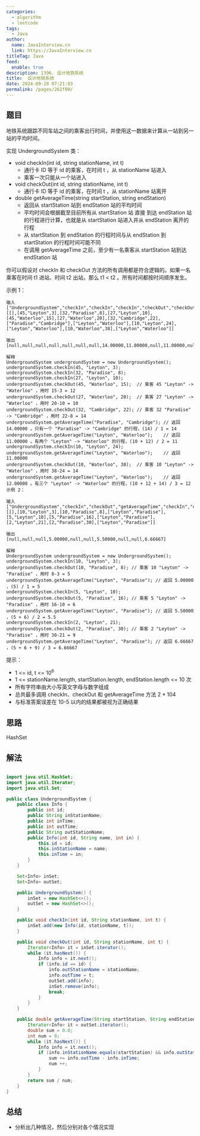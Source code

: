 ```yaml
---
categories: 
  - algorithm
  - leetcode
tags: 
  - Java
author: 
  name: JavaInterview.cn
  link: https://JavaInterview.cn
titleTag: Java
feed: 
  enable: true
description: 1396. 设计地铁系统
title:  设计地铁系统
date: 2024-09-28 07:21:03
permalink: /pages/262f00/
---
```


## 题目

地铁系统跟踪不同车站之间的乘客出行时间，并使用这一数据来计算从一站到另一站的平均时间。

实现 UndergroundSystem 类：

* void checkIn(int id, string stationName, int t)
  * 通行卡 ID 等于 id 的乘客，在时间 t ，从 stationName 站进入
  * 乘客一次只能从一个站进入
* void checkOut(int id, string stationName, int t)
  * 通行卡 ID 等于 id 的乘客，在时间 t ，从 stationName 站离开
* double getAverageTime(string startStation, string endStation)
  * 返回从 startStation 站到 endStation 站的平均时间
  * 平均时间会根据截至目前所有从 startStation 站 直接 到达 endStation 站的行程进行计算，也就是从 startStation 站进入并从 endStation 离开的行程
  * 从 startStation 到 endStation 的行程时间与从 endStation 到 startStation 的行程时间可能不同
  * 在调用 getAverageTime 之前，至少有一名乘客从 startStation 站到达 endStation 站

你可以假设对 checkIn 和 checkOut 方法的所有调用都是符合逻辑的。如果一名乘客在时间 t1 进站、时间 t2 出站，那么 t1 < t2 。所有时间都按时间顺序发生。


示例 1：

    输入
    ["UndergroundSystem","checkIn","checkIn","checkIn","checkOut","checkOut","checkOut","getAverageTime","getAverageTime","checkIn","getAverageTime","checkOut","getAverageTime"]
    [[],[45,"Leyton",3],[32,"Paradise",8],[27,"Leyton",10],[45,"Waterloo",15],[27,"Waterloo",20],[32,"Cambridge",22],["Paradise","Cambridge"],["Leyton","Waterloo"],[10,"Leyton",24],["Leyton","Waterloo"],[10,"Waterloo",38],["Leyton","Waterloo"]]
    
    输出
    [null,null,null,null,null,null,null,14.00000,11.00000,null,11.00000,null,12.00000]
    
    解释
    UndergroundSystem undergroundSystem = new UndergroundSystem();
    undergroundSystem.checkIn(45, "Leyton", 3);
    undergroundSystem.checkIn(32, "Paradise", 8);
    undergroundSystem.checkIn(27, "Leyton", 10);
    undergroundSystem.checkOut(45, "Waterloo", 15);  // 乘客 45 "Leyton" -> "Waterloo" ，用时 15-3 = 12
    undergroundSystem.checkOut(27, "Waterloo", 20);  // 乘客 27 "Leyton" -> "Waterloo" ，用时 20-10 = 10
    undergroundSystem.checkOut(32, "Cambridge", 22); // 乘客 32 "Paradise" -> "Cambridge" ，用时 22-8 = 14
    undergroundSystem.getAverageTime("Paradise", "Cambridge"); // 返回 14.00000 。只有一个 "Paradise" -> "Cambridge" 的行程，(14) / 1 = 14
    undergroundSystem.getAverageTime("Leyton", "Waterloo");    // 返回 11.00000 。有两个 "Leyton" -> "Waterloo" 的行程，(10 + 12) / 2 = 11
    undergroundSystem.checkIn(10, "Leyton", 24);
    undergroundSystem.getAverageTime("Leyton", "Waterloo");    // 返回 11.00000
    undergroundSystem.checkOut(10, "Waterloo", 38);  // 乘客 10 "Leyton" -> "Waterloo" ，用时 38-24 = 14
    undergroundSystem.getAverageTime("Leyton", "Waterloo");    // 返回 12.00000 。有三个 "Leyton" -> "Waterloo" 的行程，(10 + 12 + 14) / 3 = 12
    示例 2：
    
    输入
    ["UndergroundSystem","checkIn","checkOut","getAverageTime","checkIn","checkOut","getAverageTime","checkIn","checkOut","getAverageTime"]
    [[],[10,"Leyton",3],[10,"Paradise",8],["Leyton","Paradise"],[5,"Leyton",10],[5,"Paradise",16],["Leyton","Paradise"],[2,"Leyton",21],[2,"Paradise",30],["Leyton","Paradise"]]
    
    输出
    [null,null,null,5.00000,null,null,5.50000,null,null,6.66667]
    
    解释
    UndergroundSystem undergroundSystem = new UndergroundSystem();
    undergroundSystem.checkIn(10, "Leyton", 3);
    undergroundSystem.checkOut(10, "Paradise", 8); // 乘客 10 "Leyton" -> "Paradise" ，用时 8-3 = 5
    undergroundSystem.getAverageTime("Leyton", "Paradise"); // 返回 5.00000 ，(5) / 1 = 5
    undergroundSystem.checkIn(5, "Leyton", 10);
    undergroundSystem.checkOut(5, "Paradise", 16); // 乘客 5 "Leyton" -> "Paradise" ，用时 16-10 = 6
    undergroundSystem.getAverageTime("Leyton", "Paradise"); // 返回 5.50000 ，(5 + 6) / 2 = 5.5
    undergroundSystem.checkIn(2, "Leyton", 21);
    undergroundSystem.checkOut(2, "Paradise", 30); // 乘客 2 "Leyton" -> "Paradise" ，用时 30-21 = 9
    undergroundSystem.getAverageTime("Leyton", "Paradise"); // 返回 6.66667 ，(5 + 6 + 9) / 3 = 6.66667


提示：

* 1 <= id, t <= 10<sup>6</sup>
* 1 <= stationName.length, startStation.length, endStation.length <= 10 次
* 所有字符串由大小写英文字母与数字组成
* 总共最多调用 checkIn、checkOut 和 getAverageTime 方法 2 * 104
* 与标准答案误差在 10-5 以内的结果都被视为正确结果

## 思路
HashSet


## 解法
```java

import java.util.HashSet;
import java.util.Iterator;
import java.util.Set;

public class UndergroundSystem {
    public class Info {
        public int id;
        public String inStationName;
        public int inTime;
        public int outTime;
        public String outStationName;
        public Info(int id, String name, int in) {
            this.id = id;
            this.inStationName = name;
            this.inTime = in;
        }
    }

    Set<Info> inSet;
    Set<Info> outSet;

    public UndergroundSystem() {
        inSet = new HashSet<>();
        outSet = new HashSet<>();
    }

    public void checkIn(int id, String stationName, int t) {
        inSet.add(new Info(id, stationName, t));
    }

    public void checkOut(int id, String stationName, int t) {
        Iterator<Info> it = inSet.iterator();
        while (it.hasNext()) {
            Info info = it.next();
            if (info.id == id) {
                info.outStationName = stationName;
                info.outTime = t;
                outSet.add(info);
                inSet.remove(info);
                break;
            }
        }
    }

    public double getAverageTime(String startStation, String endStation) {
        Iterator<Info> it = outSet.iterator();
        double sum = 0.0;
        int num = 0;
        while (it.hasNext()) {
            Info info = it.next();
            if (info.inStationName.equals(startStation) && info.outStationName.equals(endStation)) {
                sum += info.outTime - info.inTime;
                num ++;
            }
        }
        return sum / num;
    }
}
```

## 总结

- 分析出几种情况，然后分别对各个情况实现 
